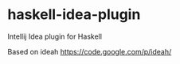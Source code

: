 haskell-idea-plugin
===================

Intellij Idea plugin for Haskell

Based on ideah https://code.google.com/p/ideah/
